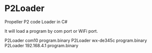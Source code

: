 # P2Loader
 Propeller P2 code Loader in C#

It will load a program by com port or WiFi port.

P2Loader com10 program.binary
P2Loader wx-de345c program.binary
P2Loader 192.168.4.1 program.binary

